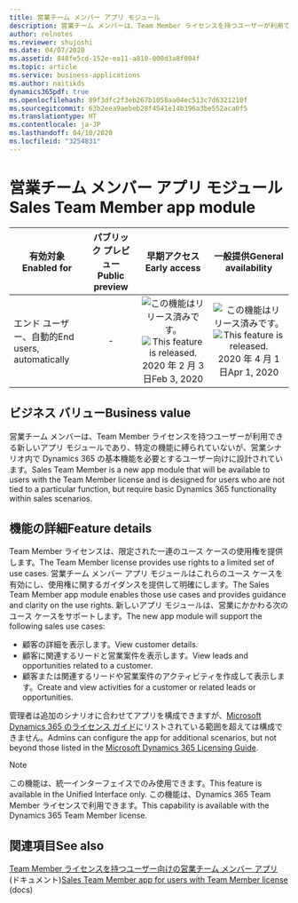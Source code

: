 ```yaml
---
title: 営業チーム メンバー アプリ モジュール
description: 営業チーム メンバーは、Team Member ライセンスを持つユーザーが利用できる、新しいアプリ モジュールです。
author: relnotes
ms.reviewer: shujoshi
ms.date: 04/07/2020
ms.assetid: 848fe5cd-152e-ea11-a810-000d3a8f004f
ms.topic: article
ms.service: business-applications
ms.author: naitikds
dynamics365pdf: true
ms.openlocfilehash: 89f3dfc2f3eb267b1058aa04ec513c7d6321210f
ms.sourcegitcommit: 63b2eea9aebeb28f4541e14b396a3be552aca0f5
ms.translationtype: HT
ms.contentlocale: ja-JP
ms.lasthandoff: 04/10/2020
ms.locfileid: "3254831"
---
```

# <a name="sales-team-member-app-module"></a><span data-ttu-id="07e57-103">営業チーム メンバー アプリ モジュール</span><span class="sxs-lookup"><span data-stu-id="07e57-103">Sales Team Member app module</span></span>


| <span data-ttu-id="07e57-104">有効対象</span><span class="sxs-lookup"><span data-stu-id="07e57-104">Enabled for</span></span>    |  <span data-ttu-id="07e57-105">パブリック プレビュー</span><span class="sxs-lookup"><span data-stu-id="07e57-105">Public preview</span></span> | <span data-ttu-id="07e57-106">早期アクセス</span><span class="sxs-lookup"><span data-stu-id="07e57-106">Early access</span></span> | <span data-ttu-id="07e57-107">一般提供</span><span class="sxs-lookup"><span data-stu-id="07e57-107">General availability</span></span> | 
| ---------- | :----------: |:----------: |:----------: |
|<span data-ttu-id="07e57-108">エンド ユーザー、自動的</span><span class="sxs-lookup"><span data-stu-id="07e57-108">End users, automatically</span></span>|-|<span data-ttu-id="07e57-109">![この機能はリリース済みです。](/dynamics365-release-plan/media/green-checkmark.png "この機能はリリース済みです。")</span><span class="sxs-lookup"><span data-stu-id="07e57-109">![This feature is released.](/dynamics365-release-plan/media/green-checkmark.png "This feature is released.")</span></span> <span data-ttu-id="07e57-110">2020 年 2 月 3 日</span><span class="sxs-lookup"><span data-stu-id="07e57-110">Feb 3, 2020</span></span>| <span data-ttu-id="07e57-111">![この機能はリリース済みです。](/dynamics365-release-plan/media/green-checkmark.png "この機能はリリース済みです。")</span><span class="sxs-lookup"><span data-stu-id="07e57-111">![This feature is released.](/dynamics365-release-plan/media/green-checkmark.png "This feature is released.")</span></span> <span data-ttu-id="07e57-112">2020 年 4 月 1 日</span><span class="sxs-lookup"><span data-stu-id="07e57-112">Apr 1, 2020</span></span>|


## <a name="business-value"></a><span data-ttu-id="07e57-113">ビジネス バリュー</span><span class="sxs-lookup"><span data-stu-id="07e57-113">Business value</span></span>
<!-- bv start -->
<span data-ttu-id="07e57-114">営業チーム メンバーは、Team Member ライセンスを持つユーザーが利用できる新しいアプリ モジュールであり、特定の機能に縛られていないが、営業シナリオ内で Dynamics 365 の基本機能を必要とするユーザー向けに設計されています。</span><span class="sxs-lookup"><span data-stu-id="07e57-114">Sales Team Member is a new app module that will be available to users with the Team Member license and is designed for users who are not tied to a particular function, but require basic Dynamics 365 functionality within sales scenarios.</span></span>
<!-- bv end -->



## <a name="feature-details"></a><span data-ttu-id="07e57-115">機能の詳細</span><span class="sxs-lookup"><span data-stu-id="07e57-115">Feature details</span></span>
<!--feature detail start -->
<span data-ttu-id="07e57-116">Team Member ライセンスは、限定された一連のユース ケースの使用権を提供します。</span><span class="sxs-lookup"><span data-stu-id="07e57-116">The Team Member license provides use rights to a limited set of use cases.</span></span> <span data-ttu-id="07e57-117">営業チーム メンバー アプリ モジュールはこれらのユース ケースを有効にし、使用権に関するガイダンスを提供して明確にします。</span><span class="sxs-lookup"><span data-stu-id="07e57-117">The Sales Team Member app module enables those use cases and provides guidance and clarity on the use rights.</span></span> <span data-ttu-id="07e57-118">新しいアプリ モジュールは、営業にかかわる次のユース ケースをサポートします。</span><span class="sxs-lookup"><span data-stu-id="07e57-118">The new app module will support the following sales use cases:</span></span>

- <span data-ttu-id="07e57-119">顧客の詳細を表示します。</span><span class="sxs-lookup"><span data-stu-id="07e57-119">View customer details.</span></span>
- <span data-ttu-id="07e57-120">顧客に関連するリードと営業案件を表示します。</span><span class="sxs-lookup"><span data-stu-id="07e57-120">View leads and opportunities related to a customer.</span></span>
- <span data-ttu-id="07e57-121">顧客または関連するリードや営業案件のアクティビティを作成して表示します。</span><span class="sxs-lookup"><span data-stu-id="07e57-121">Create and view activities for a customer or related leads or opportunities.</span></span>

<span data-ttu-id="07e57-122">管理者は追加のシナリオに合わせてアプリを構成できますが、[Microsoft Dynamics 365 のライセンス ガイド](https://go.microsoft.com/fwlink/p/?LinkId=866544)にリストされている範囲を超えては構成できません。</span><span class="sxs-lookup"><span data-stu-id="07e57-122">Admins can configure the app for additional scenarios, but not beyond those listed in the [Microsoft Dynamics 365 Licensing Guide](https://go.microsoft.com/fwlink/p/?LinkId=866544).</span></span>
<!--feature detail end -->


> [!NOTE]
> <span data-ttu-id="07e57-123">この機能は、統一インターフェイスでのみ使用できます。</span><span class="sxs-lookup"><span data-stu-id="07e57-123">This feature is available in the Unified Interface only.</span></span> <span data-ttu-id="07e57-124">この機能は、Dynamics 365 Team Member ライセンスで利用できます。</span><span class="sxs-lookup"><span data-stu-id="07e57-124">This capability is available with the Dynamics 365 Team Member license.</span></span>







## <a name="see-also"></a><span data-ttu-id="07e57-125">関連項目</span><span class="sxs-lookup"><span data-stu-id="07e57-125">See also</span></span>

<!--docs start-->
<span data-ttu-id="07e57-126">[Team Member ライセンスを持つユーザー向けの営業チーム メンバー アプリ](https://docs.microsoft.com/dynamics365/sales-enterprise/sales-team-member) (ドキュメント)</span><span class="sxs-lookup"><span data-stu-id="07e57-126">[Sales Team Member app for users with Team Member license](https://docs.microsoft.com/dynamics365/sales-enterprise/sales-team-member) (docs)</span></span>
<!--docs end-->
